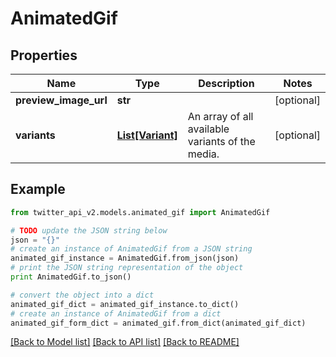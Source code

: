 # AnimatedGif


## Properties
Name | Type | Description | Notes
------------ | ------------- | ------------- | -------------
**preview_image_url** | **str** |  | [optional] 
**variants** | [**List[Variant]**](Variant.md) | An array of all available variants of the media. | [optional] 

## Example

```python
from twitter_api_v2.models.animated_gif import AnimatedGif

# TODO update the JSON string below
json = "{}"
# create an instance of AnimatedGif from a JSON string
animated_gif_instance = AnimatedGif.from_json(json)
# print the JSON string representation of the object
print AnimatedGif.to_json()

# convert the object into a dict
animated_gif_dict = animated_gif_instance.to_dict()
# create an instance of AnimatedGif from a dict
animated_gif_form_dict = animated_gif.from_dict(animated_gif_dict)
```
[[Back to Model list]](../README.md#documentation-for-models) [[Back to API list]](../README.md#documentation-for-api-endpoints) [[Back to README]](../README.md)


